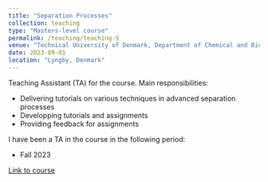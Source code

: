 ```yaml
---
title: "Separation Processes"
collection: teaching
type: "Masters-level course"
permalink: /teaching/teaching-5
venue: "Technical University of Denmark, Department of Chemical and Biochemical Engineering"
date: 2023-09-01
location: "Lyngby, Denmark"
---
```


Teaching Assistant (TA) for the course. Main responsibilities:
* Delivering tutorials on various techniques in advanced separation processes
* Developping tutorials and assignments
* Providing feedback for assignments


I have been a TA in the course in the following period:
* Fall 2023

[Link to course](https://kurser.dtu.dk/course/2024-2025/28420)
